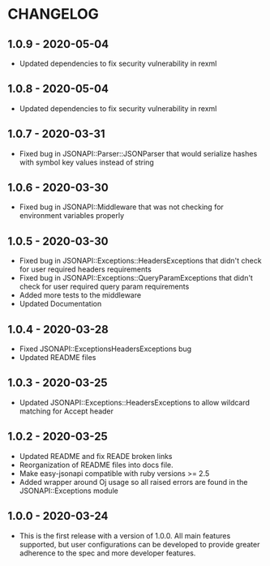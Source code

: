 # CHANGELOG

## 1.0.9 - 2020-05-04

- Updated dependencies to fix security vulnerability in rexml

## 1.0.8 - 2020-05-04

- Updated dependencies to fix security vulnerability in rexml

## 1.0.7 - 2020-03-31

- Fixed bug in JSONAPI::Parser::JSONParser that would serialize hashes with symbol key values instead of string

## 1.0.6 - 2020-03-30

- Fixed bug in JSONAPI::Middleware that was not checking for environment variables properly

## 1.0.5 - 2020-03-30

- Fixed bug in JSONAPI::Exceptions::HeadersExceptions that didn't check for user required headers requirements
- Fixed bug in JSONAPI::Exceptions::QueryParamExceptions that didn't check for user required query param requirements
- Added more tests to the middleware
- Updated Documentation

## 1.0.4 - 2020-03-28

- Fixed JSONAPI::ExceptionsHeadersExceptions bug
- Updated README files

## 1.0.3 - 2020-03-25

- Updated JSONAPI::Exceptions::HeadersExceptions to allow wildcard matching for Accept header

## 1.0.2 - 2020-03-25

- Updated README and fix READE broken links
- Reorganization of README files into docs file.
- Make easy-jsonapi compatible with ruby versions >= 2.5
- Added wrapper around Oj usage so all raised errors are found in the JSONAPI::Exceptions module

## 1.0.0 - 2020-03-24

- This is the first release with a version of 1.0.0. All main features supported, but user configurations can be developed to provide greater adherence to the spec and more developer features.
